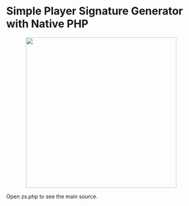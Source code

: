 # Simple Player Signature Generator with Native PHP
<p align="center"><img src="https://i.ibb.co/hVWFfRg/v1-sample.jpg" width="400"></p>
Open zs.php to see the main source.

